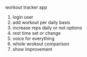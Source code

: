 workout tracker app
1. login user
2. add workout per daily basis
3. increase reps daily or not options
4. rest time set or change
5. voice for everything
6. whole wrokout comparison 
7. show improvement
